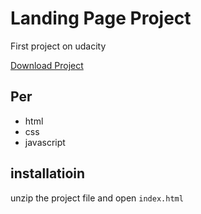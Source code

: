 # Landing Page Project

First project on udacity

[Download Project](https://github.com/MohammedMoo/landing-page/archive/master.zip)

## Per
- html
- css
- javascript

## installatioin
unzip the project file and open `index.html`